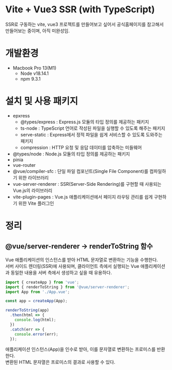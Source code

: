 # Vite + Vue3 SSR (with TypeScript)

SSR로 구동하는 vite, vue3 프로젝트를 만들어보고 싶어서 공식홈페이지를 참고해서 만들어보는 중이며, 아직 미완성임.

# 개발환경

- Macbook Pro 13(M1)
  - Node v18.14.1
  - npm 9.3.1

# 설치 및 사용 패키지

- epxress
  - @types/express : Express.js 모듈의 타입 정의를 제공하는 패키지
  - ts-node : TypeScript 언어로 작성된 파일을 실행할 수 있도록 해주는 패키지
  - serve-static : Express에서 정적 파일을 쉽게 서비스할 수 있도록 도와주는 패키지
  - compression : HTTP 요청 및 응답 데이터를 압축하는 미들웨어
- @types/node : Node.js 모듈의 타입 정의를 제공하는 패키지
- pinia
- vue-router
- @vue/compiler-sfc : 단일 파일 컴포넌트(Single File Component)를 컴파일하기 위한 라이브러리
- vue-server-renderer : SSR(Server-Side Rendering)를 구현할 때 사용되는 Vue.js의 라이브러리
- vite-plugin-pages : Vue.js 애플리케이션에서 페이지 라우팅 관리를 쉽게 구현하기 위한 Vite 플러그인

# 정리

## @vue/server-renderer -> renderToString 함수

Vue 애플리케이션의 인스턴스를 받아 HTML 문자열로 변환하는 기능을 수행한다.  
서버 사이드 렌더링(SSR)에 사용되며, 클라이언트 측에서 실행되는 Vue 애플리케이션과 동일한 내용을 서버 측에서 생성하고 싶을 때 유용하다.

```javascript
import { createApp } from 'vue';
import { renderToString } from '@vue/server-renderer';
import App from './App.vue';

const app = createApp(App);

renderToString(app)
  .then(html => {
    console.log(html);
  })
  .catch(err => {
    console.error(err);
  });
```

애플리케이션 인스턴스(App)을 인수로 받아, 이를 문자열로 변환하는 프로미스를 반환한다.  
변환된 HTML 문자열은 프로미스의 결과로 사용할 수 있다.
